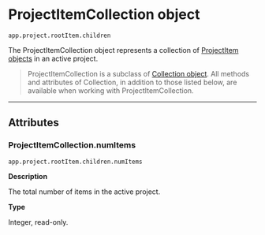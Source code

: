 # ProjectItemCollection object

`app.project.rootItem.children`

The ProjectItemCollection object represents a collection of [ProjectItem objects](../item/projectitem.md#projectitem) in an active project.

> ProjectItemCollection is a subclass of [Collection object](collection.md#collection). All methods and attributes of Collection, in addition to those listed below, are available when working with ProjectItemCollection.

---

## Attributes

### ProjectItemCollection.numItems

`app.project.rootItem.children.numItems`

**Description**

The total number of items in the active project.

**Type**

Integer, read-only.
